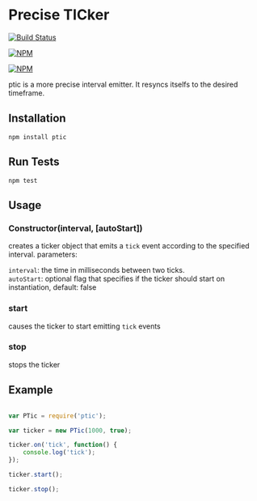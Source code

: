 # Precise TICker

[![Build Status](https://travis-ci.org/zaphod1984/node-ptic.png)](https://travis-ci.org/zaphod1984/node-ptic)

[![NPM](https://nodei.co/npm/ptic.png)](https://nodei.co/npm/ptic/)

[![NPM](https://nodei.co/npm-dl/ptic.png?months=3)](https://nodei.co/npm/ptic/)

ptic is a more precise interval emitter. It resyncs itselfs to the desired timeframe.

## Installation

````
npm install ptic
````

## Run Tests

````
npm test
````

## Usage

### Constructor(interval, [autoStart])

creates a ticker object that emits a `tick` event according to the specified interval.
parameters:

`interval`: the time in milliseconds between two ticks.  
`autoStart`: optional flag that specifies if the ticker should start on instantiation, default: false

### start
causes the ticker to start emitting `tick` events

### stop
stops the ticker

## Example
````javascript

var PTic = require('ptic');

var ticker = new PTic(1000, true);

ticker.on('tick', function() {
    console.log('tick');
});

ticker.start();

ticker.stop();

````
